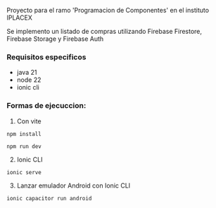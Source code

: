 Proyecto para el ramo 'Programacion de Componentes' en el instituto IPLACEX

Se implemento un listado de compras utilizando Firebase Firestore, Firebase Storage y Firebase Auth

### Requisitos especificos
- java 21
- node 22
- ionic cli
### Formas de ejecuccion:
1. Con vite
```
npm install
```
```
npm run dev
```
2. Ionic CLI
```
ionic serve
```
3. Lanzar emulador Android con Ionic CLI
```
ionic capacitor run android
```